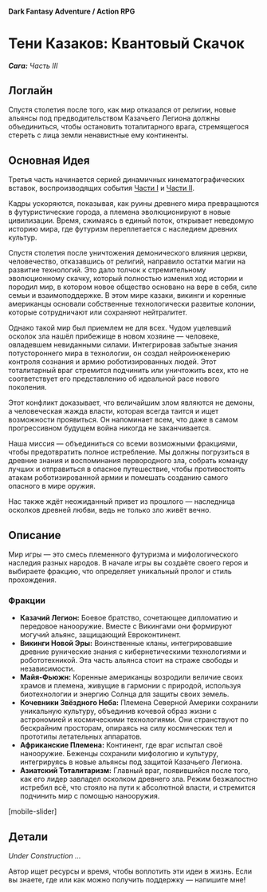 #### Dark Fantasy Adventure / Action RPG

# Тени Казаков: Квантовый Скачок

***Сага:** Часть III*

## Логлайн

Спустя столетия после того, как мир отказался от религии, новые альянсы под предводительством Казачьего Легиона должны объединиться, чтобы остановить тоталитарного врага, стремящегося стереть с лица земли ненавистные ему континенты.

## Основная Идея

Третья часть начинается серией динамичных кинематографических вставок, воспроизводящих события [Части I](/cossack-saga-1) и [Части II](/cossack-saga-2).

Кадры ускоряются, показывая, как руины древнего мира превращаются в футуристические города, а племена эволюционируют в новые цивилизации. Время, сжимаясь в единый поток, открывает неведомую историю мира, где футуризм переплетается с наследием древних культур.

Спустя столетия после уничтожения демонического влияния церкви, человечество, отказавшись от религий, направило остатки магии на развитие технологий. Это дало толчок к стремительному эволюционному скачку, который полностью изменил ход истории и породил мир, в котором новое общество основано на вере в себя, силе семьи и взаимоподдержке. В этом мире казаки, викинги и коренные американцы основали собственные технологически развитые колонии, которые сотрудничают или сохраняют нейтралитет.

Однако такой мир был приемлем не для всех. Чудом уцелевший осколок зла нашёл прибежище в новом хозяине — человеке, овладевшем невиданными силами. Интегрировав забытые знания потустороннего мира в технологии, он создал нейроинженерию контроля сознания и армию роботизированных людей. Этот тоталитарный враг стремится подчинить или уничтожить всех, кто не соответствует его представлению об идеальной расе нового поколения.

Этот конфликт доказывает, что величайшим злом являются не демоны, а человеческая жажда власти, которая всегда таится и ищет возможности проявиться. Он напоминает всем, что даже в самом прогрессивном будущем война никогда не заканчивается.

Наша миссия — объединиться со всеми возможными фракциями, чтобы предотвратить полное истребление. Мы должны погрузиться в древние знания и воспоминания первородного зла, собрать команду лучших и отправиться в опасное путешествие, чтобы противостоять атакам роботизированной армии и помешать созданию самого опасного в мире оружия.

Нас также ждёт неожиданный привет из прошлого — наследница осколков древней любви, ведь не только зло живёт вечно.

## Описание

Мир игры — это смесь племенного футуризма и мифологического наследия разных народов. В начале игры вы создаёте своего героя и выбираете фракцию, что определяет уникальный пролог и стиль прохождения.

### Фракции

- **Казачий Легион:** Боевое братство, сочетающее дипломатию и передовое нанооружие. Вместе с Викингами они формируют могучий альянс, защищающий Евроконтинент.
- **Викинги Новой Эры:** Воинственные кланы, интегрировавшие древние рунические знания с кибернетическими технологиями и робототехникой. Эта часть альянса стоит на страже свободы и независимости.
- **Майя-Фьюжн:** Коренные американцы возродили величие своих храмов и племена, живущие в гармонии с природой, используя биотехнологии и энергию Солнца для защиты своих земель.
- **Кочевники Звёздного Неба:** Племена Северной Америки сохранили уникальную культуру, объединив кочевой образ жизни с астрономией и космическими технологиями. Они странствуют по бескрайним просторам, опираясь на силу космических тел и прототипы летательных аппаратов.
- **Африканские Племена:** Континент, где враг испытал своё нанооружие. Беженцы сохранили мифологию и культуру, интегрируясь в новые альянсы под защитой Казачьего Легиона.
- **Азиатский Тоталитаризм:** Главный враг, появившийся после того, как его лидер завладел осколком древнего зла. Режим безжалостно истребил всё, что стояло на пути к абсолютной власти, и стремится подчинить мир с помощью нанооружия.

[mobile-slider]

## Детали

*Under Construction …*

Автор ищет ресурсы и время, чтобы воплотить эти идеи в жизнь. Если вы знаете, где или как можно получить поддержку — напишите мне!
